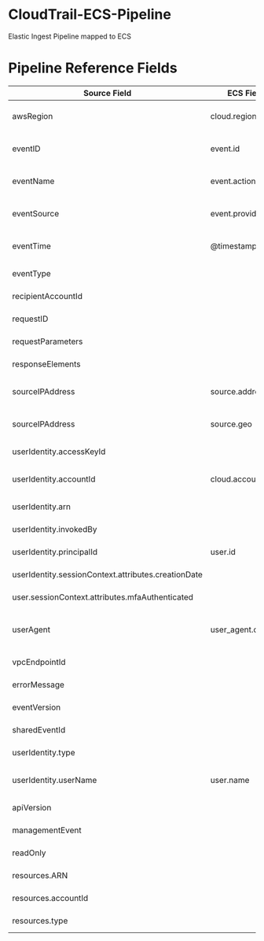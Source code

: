 # CloudTrail-ECS-Pipeline
Elastic Ingest Pipeline mapped to ECS

# Pipeline Reference Fields

| Source Field                                        | ECS Field           | EXPORTED                                                       | Category                                                                                     |
|-----------------------------------------------------|---------------------|----------------------------------------------------------------|----------------------------------------------------------------------------------------------|
| awsRegion                                           | cloud.region        |                                                                | [ECS - Cloud Fields](https://www.elastic.co/guide/en/ecs/current/ecs-cloud.html)             |
| eventID                                             | event.id            |                                                                | [ECS - Event Fields](https://www.elastic.co/guide/en/ecs/current/ecs-event.html)             |
| eventName                                           | event.action        |                                                                | [ECS - Event Fields](https://www.elastic.co/guide/en/ecs/current/ecs-event.html)             |
| eventSource                                         | event.provider      |                                                                | [ECS - Event Fields](https://www.elastic.co/guide/en/ecs/current/ecs-event.html)             |
| eventTime                                           | @timestamp          |                                                                | [ECS - Base Fields](https://www.elastic.co/guide/en/ecs/current/ecs-base.html)               |
| eventType                                           |                     | aws.cloudtrail.event_type                                      | [AWS Fields](https://www.elastic.co/guide/en/beats/filebeat/master/exported-fields-aws.html) |
| recipientAccountId                                  |                     | aws.cloudtrail.recipient_account_id                            | [AWS Fields](https://www.elastic.co/guide/en/beats/filebeat/master/exported-fields-aws.html) |
| requestID                                           |                     | aws.cloudtrail.request_id                                      | [AWS Fields](https://www.elastic.co/guide/en/beats/filebeat/master/exported-fields-aws.html) |
| requestParameters                                   |                     | aws.cloudtrail.request_parameters                              | [AWS Fields](https://www.elastic.co/guide/en/beats/filebeat/master/exported-fields-aws.html) |
| responseElements                                    |                     | aws.cloudtrail.response_elements                               | [AWS Fields](https://www.elastic.co/guide/en/beats/filebeat/master/exported-fields-aws.html) |
| sourceIPAddress                                     | source.address      |                                                                | [ECS - Source Fields](https://www.elastic.co/guide/en/ecs/current/ecs-source.html)           |
| sourceIPAddress                                     | source.geo          |                                                                | [ECS - Geo Fields](https://www.elastic.co/guide/en/ecs/current/ecs-geo.html)                 |
| userIdentity.accessKeyId                            |                     | aws.cloudtrail.user_identity.access_key_id                     | [AWS Fields](https://www.elastic.co/guide/en/beats/filebeat/master/exported-fields-aws.html) |
| userIdentity.accountId                              | cloud.account.id    |                                                                | [ECS - Cloud Fields](https://www.elastic.co/guide/en/ecs/current/ecs-cloud.html)             |
| userIdentity.arn                                    |                     | aws.cloudtrail.user_identity.arn                               | [AWS Fields](https://www.elastic.co/guide/en/beats/filebeat/master/exported-fields-aws.html) |
| userIdentity.invokedBy                              |                     | aws.cloudtrail.user_identity.invoked_by                        | [AWS Fields](https://www.elastic.co/guide/en/beats/filebeat/master/exported-fields-aws.html) |
| userIdentity.principalId                            | user.id             |                                                                | [User Fields](https://www.elastic.co/guide/en/ecs/current/ecs-user.html)                     |
| userIdentity.sessionContext.attributes.creationDate |                     | aws.cloudtrail.user_identity.session_context.creation_date     | [AWS Fields](https://www.elastic.co/guide/en/beats/filebeat/master/exported-fields-aws.html) |
| user.sessionContext.attributes.mfaAuthenticated     |                     | aws.cloudtrail.user_identity.session_context.mfa_authenticated | [AWS Fields](https://www.elastic.co/guide/en/beats/filebeat/master/exported-fields-aws.html) |
| userAgent                                           | user_agent.original |                                                                | [ECS - User Agent Fields](https://www.elastic.co/guide/en/ecs/current/ecs-user_agent.html)   |
| vpcEndpointId                                       |                     | aws.cloudtrail.vpc_endpoint_id                                 | [AWS Fields](https://www.elastic.co/guide/en/beats/filebeat/master/exported-fields-aws.html) |
| errorMessage                                        |                     | aws.cloudtrail.error_message                                   | [AWS Fields](https://www.elastic.co/guide/en/beats/filebeat/master/exported-fields-aws.html) |
| eventVersion                                        |                     | aws.cloudtrail.event_version                                   | [AWS Fields](https://www.elastic.co/guide/en/beats/filebeat/master/exported-fields-aws.html) |
| sharedEventId                                       |                     | aws.cloudtrail.shared_event_id                                 | [AWS Fields](https://www.elastic.co/guide/en/beats/filebeat/master/exported-fields-aws.html) |
| userIdentity.type                                   |                     | aws.cloudtrail.user_identity.type                              | [AWS Fields](https://www.elastic.co/guide/en/beats/filebeat/master/exported-fields-aws.html) |
| userIdentity.userName                               | user.name           |                                                                | [ECS - User Fields](https://www.elastic.co/guide/en/ecs/current/ecs-user.html)               |
| apiVersion                                          |                     | aws.cloudtrail.api_version                                     | [AWS Fields](https://www.elastic.co/guide/en/beats/filebeat/master/exported-fields-aws.html) |
| managementEvent                                     |                     | aws.cloudtrail.management_event                                | [AWS Fields](https://www.elastic.co/guide/en/beats/filebeat/master/exported-fields-aws.html) |
| readOnly                                            |                     | aws.cloudtrail.read_only                                       | [AWS Fields](https://www.elastic.co/guide/en/beats/filebeat/master/exported-fields-aws.html) |
| resources.ARN                                       |                     | aws.cloudtrail.resources.arn                                   | [AWS Fields](https://www.elastic.co/guide/en/beats/filebeat/master/exported-fields-aws.html) |
| resources.accountId                                 |                     | aws.cloudtrail.resources.account_id                            | [AWS Fields](https://www.elastic.co/guide/en/beats/filebeat/master/exported-fields-aws.html) |
| resources.type                                      |                     | aws.cloudtrail.resources.type                                  | [AWS Fields](https://www.elastic.co/guide/en/beats/filebeat/master/exported-fields-aws.html) |
